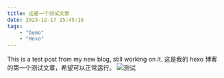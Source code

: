 ```yaml
---
title: 这是一个测试文章
date: 2023-12-17 15:45:16
tags:
    - "Demo"
    - "Hexo"
---
```

This is a test post from my new blog, still working on it.
这是我的 hexo 博客的第一个测试文章，希望可以正常运行。
![测试](/images/joy.jpg)
